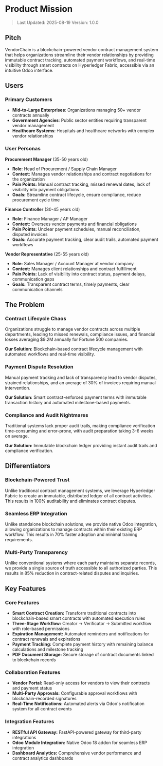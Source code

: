 # Product Mission

> Last Updated: 2025-08-19
> Version: 1.0.0

## Pitch

VendorChain is a blockchain-powered vendor contract management system that helps organizations streamline their vendor relationships by providing immutable contract tracking, automated payment workflows, and real-time visibility through smart contracts on Hyperledger Fabric, accessible via an intuitive Odoo interface.

## Users

### Primary Customers

- **Mid-to-Large Enterprises**: Organizations managing 50+ vendor contracts annually
- **Government Agencies**: Public sector entities requiring transparent vendor management
- **Healthcare Systems**: Hospitals and healthcare networks with complex vendor relationships

### User Personas

**Procurement Manager** (35-50 years old)
- **Role:** Head of Procurement / Supply Chain Manager
- **Context:** Manages vendor relationships and contract negotiations for the organization
- **Pain Points:** Manual contract tracking, missed renewal dates, lack of visibility into payment obligations
- **Goals:** Streamline contract lifecycle, ensure compliance, reduce procurement cycle time

**Finance Controller** (30-45 years old)
- **Role:** Finance Manager / AP Manager
- **Context:** Oversees vendor payments and financial obligations
- **Pain Points:** Unclear payment schedules, manual reconciliation, disputed invoices
- **Goals:** Accurate payment tracking, clear audit trails, automated payment workflows

**Vendor Representative** (25-55 years old)
- **Role:** Sales Manager / Account Manager at vendor company
- **Context:** Manages client relationships and contract fulfillment
- **Pain Points:** Lack of visibility into contract status, payment delays, communication gaps
- **Goals:** Transparent contract terms, timely payments, clear communication channels

## The Problem

### Contract Lifecycle Chaos

Organizations struggle to manage vendor contracts across multiple departments, leading to missed renewals, compliance issues, and financial losses averaging $9.2M annually for Fortune 500 companies.

**Our Solution:** Blockchain-based contract lifecycle management with automated workflows and real-time visibility.

### Payment Dispute Resolution

Manual payment tracking and lack of transparency lead to vendor disputes, strained relationships, and an average of 30% of invoices requiring manual intervention.

**Our Solution:** Smart contract-enforced payment terms with immutable transaction history and automated milestone-based payments.

### Compliance and Audit Nightmares

Traditional systems lack proper audit trails, making compliance verification time-consuming and error-prone, with audit preparation taking 3-6 weeks on average.

**Our Solution:** Immutable blockchain ledger providing instant audit trails and compliance verification.

## Differentiators

### Blockchain-Powered Trust

Unlike traditional contract management systems, we leverage Hyperledger Fabric to create an immutable, distributed ledger of all contract activities. This results in 100% auditability and eliminates contract disputes.

### Seamless ERP Integration

Unlike standalone blockchain solutions, we provide native Odoo integration, allowing organizations to manage contracts within their existing ERP workflow. This results in 70% faster adoption and minimal training requirements.

### Multi-Party Transparency

Unlike conventional systems where each party maintains separate records, we provide a single source of truth accessible to all authorized parties. This results in 85% reduction in contract-related disputes and inquiries.

## Key Features

### Core Features

- **Smart Contract Creation:** Transform traditional contracts into blockchain-based smart contracts with automated execution rules
- **Three-Stage Workflow:** Creator → Verificator → Submitted workflow with role-based permissions
- **Expiration Management:** Automated reminders and notifications for contract renewals and expirations
- **Payment Tracking:** Complete payment history with remaining balance calculations and milestone tracking
- **PDF Document Storage:** Secure storage of contract documents linked to blockchain records

### Collaboration Features

- **Vendor Portal:** Read-only access for vendors to view their contracts and payment status
- **Multi-Party Approvals:** Configurable approval workflows with blockchain-recorded signatures
- **Real-Time Notifications:** Automated alerts via Odoo's notification system for all contract events

### Integration Features

- **RESTful API Gateway:** FastAPI-powered gateway for third-party integrations
- **Odoo Module Integration:** Native Odoo 18 addon for seamless ERP integration
- **Dashboard Analytics:** Comprehensive vendor performance and contract analytics dashboards